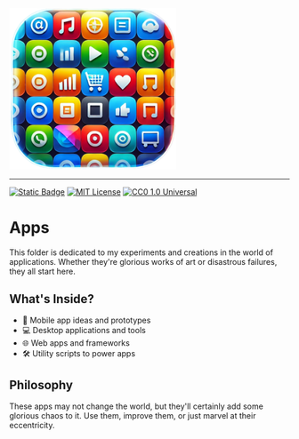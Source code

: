 <img src="images/apps.png" alt="Glorious Apps" width="300">

---

[![Static Badge](https://img.shields.io/badge/glorious-disaster-blue?labelColor=purple)](https://github.com/gloriousdisaster)
[![MIT License](https://img.shields.io/badge/license-MIT-yellow)](https://opensource.org/licenses/MIT)
[![CC0 1.0 Universal](https://img.shields.io/badge/license-CC0_1.0-lightgrey)](https://creativecommons.org/publicdomain/zero/1.0/)

# Apps

This folder is dedicated to my experiments and creations in the world of applications. Whether they're glorious works of art or disastrous failures, they all start here.

## What's Inside?
- 📱 Mobile app ideas and prototypes
- 💻 Desktop applications and tools
- 🌐 Web apps and frameworks
- 🛠️ Utility scripts to power apps

## Philosophy
These apps may not change the world, but they'll certainly add some glorious chaos to it. Use them, improve them, or just marvel at their eccentricity.
